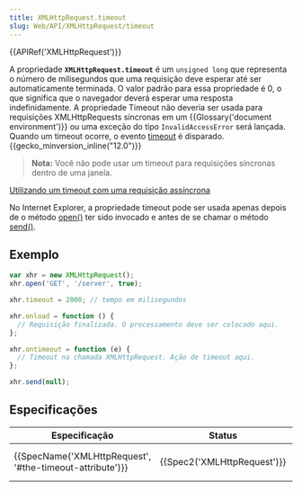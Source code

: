 ```yaml
---
title: XMLHttpRequest.timeout
slug: Web/API/XMLHttpRequest/timeout
---
```


{{APIRef('XMLHttpRequest')}}

A propriedade **`XMLHttpRequest.timeout`** é um `unsigned long` que representa o número de milisegundos que uma requisição deve esperar até ser automaticamente terminada. O valor padrão para essa propriedade é 0, o que significa que o navegador deverá esperar uma resposta indefinidamente. A propriedade Timeout não deveria ser usada para requisições XMLHttpRequests síncronas em um {{Glossary('document environment')}} ou uma exceção do tipo `InvalidAccessError` será lançada. Quando um timeout ocorre, o evento [timeout](/pt-BR/docs/Web/Events/timeout) é disparado. {{gecko_minversion_inline("12.0")}}

> **Nota:** Você não pode usar um timeout para requisições síncronas dentro de uma janela.

[Utilizando um timeout com uma requisição assíncrona](/pt-BR/docs/Web/API/XMLHttpRequest/Synchronous_and_Asynchronous_Requests#Example_using_a_timeout)

No Internet Explorer, a propriedade timeout pode ser usada apenas depois de o método [open()](/pt-BR/docs/Web/API/XMLHttpRequest/open) ter sido invocado e antes de se chamar o método [send()](/pt-BR/docs/Web/API/XMLHttpRequest/send).

## Exemplo

```js
var xhr = new XMLHttpRequest();
xhr.open('GET', '/server', true);

xhr.timeout = 2000; // tempo em milisegundos

xhr.onload = function () {
  // Requisição finalizada. O processamento deve ser colocado aqui.
};

xhr.ontimeout = function (e) {
  // Timeout na chamada XMLHttpRequest. Ação de timeout aqui.
};

xhr.send(null);
```

## Especificações

| Especificação                                                                | Status                               | Comentários            |
| ---------------------------------------------------------------------------- | ------------------------------------ | ---------------------- |
| {{SpecName('XMLHttpRequest', '#the-timeout-attribute')}} | {{Spec2('XMLHttpRequest')}} | WHATWG living standard |
